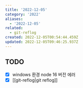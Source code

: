 ```yaml
---
title: '2022-12-05'
category: '2022'
aliases:
  - '2022-12-05'
related:
  - git-reflog
created: 2022-12-05T00:54:44.459Z
updated: 2022-12-05T09:46:25.937Z
---
```


## TODO

- [x] windows 환경 node 16 버전 에러
- [x] [[git-reflog|git reflog]]
